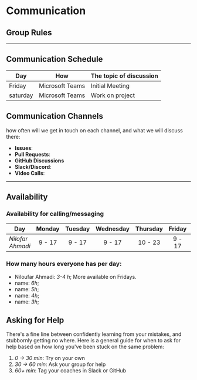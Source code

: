 <!--
    this template is for inspiration, feel free to change it however you like!

    Careful! be sure to protect your privacy when filling out this document
        everything you write here will be public
        so share only what you are comfortable sharing online
        you can share the rest in confidence with you group by another channel
-->

# Communication

## Group Rules

<!-- any general rules you'd like to set for your group? -->

---

## Communication Schedule

| Day      |       How       | The topic of discussion |
| -------- | :-------------: | ----------------------- |
| Friday   | Microsoft Teams | Initial Meeting         |
| saturday | Microsoft Teams | Work on project         |

## Communication Channels

how often will we get in touch on each channel, and what we will discuss there:

- **Issues**:
- **Pull Requests**:
- **GitHub Discussions**
- **Slack/Discord**:
- **Video Calls**:

---

## Availability

### Availability for calling/messaging

| Day              | Monday | Tuesday | Wednesday | Thursday | Friday | Saturday | Sunday |
| ---------------- | :----: | :-----: | :-------: | :------: | :----: | :------: | :----: |
| _Nilofar Ahmadi_ | 9 - 17 | 9 - 17  |  9 - 17   | 10 - 23  | 9 - 17 |  9 - 17  | 9 - 17 |

### How many hours everyone has per day:

- Niloufar Ahmadi: _3-4 h_; More available on Fridays.
- name: _6h_;
- name: _5h_;
- name: _4h_;
- name: _3h_;

## Asking for Help

There's a fine line between confidently learning from your mistakes, and
stubbornly getting no where. Here is a general guide for when to ask for help
based on how long you've been stuck on the same problem:

1. _0 -> 30 min_: Try on your own
2. _30 -> 60 min_: Ask your group for help
3. _60+ min_: Tag your coaches in Slack or GitHub
